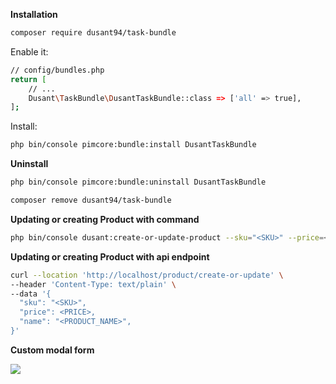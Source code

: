 

**Installation**

```bash
composer require dusant94/task-bundle
```

Enable it:
```bash
// config/bundles.php
return [
    // ...
    Dusant\TaskBundle\DusantTaskBundle::class => ['all' => true],
];
```

Install:
```bash
php bin/console pimcore:bundle:install DusantTaskBundle
``` 

**Uninstall**

```bash
php bin/console pimcore:bundle:uninstall DusantTaskBundle
``` 

```bash
composer remove dusant94/task-bundle
```

**Updating or creating Product with command**
```bash
php bin/console dusant:create-or-update-product --sku="<SKU>" --price=<PRICE> --name="<PRODUCT_NAME>"
``` 

**Updating or creating Product with api endpoint**
```bash
curl --location 'http://localhost/product/create-or-update' \
--header 'Content-Type: text/plain' \
--data '{
  "sku": "<SKU>",
  "price": <PRICE>,
  "name": "<PRODUCT_NAME>",
}'
``` 
**Custom modal form**

![](documentation/img/Screanshoot_2.png)
